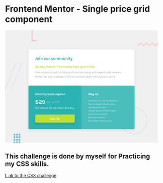 # Frontend Mentor - Single price grid component

![Design preview for the Single price grid component coding challenge](./design/desktop-preview.jpg)

## This challenge is done by myself for Practicing my CSS skills.

[Link to the CSS challenge](https://kavin5kumar.github.io/CSS-Practice-card/)
